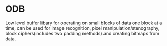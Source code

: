 # ODB
Low level buffer libary for operating on small blocks of data one block at a time, can be used for image recognition, pixel manipulation/stenography, block ciphers(includes two padding methods) and creating bitmaps from data.
